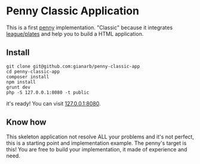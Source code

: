 # Penny Classic Application
This is a first [penny](https://github.com/gianarb/penny) implementation.
"Classic" because it integrates [league/plates](https://github.com/thephpleague/plates) and help you to build a HTML application.

## Install
```
git clone git@github.com:gianarb/penny-classic-app
cd penny-classic-app
composer install
npm install
grunt dev
php -S 127.0.0.1:8080 -t public
```
it's ready! You can visit [127.0.0.1:8080](https://127.0.0.1:8080).

## Know how
This skeleton application not resolve ALL your problems and it's not perfect, this is a starting point and implementation example.
The penny's target is this! You are free to build your implementation, it made of experience and need.
